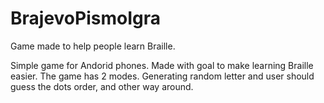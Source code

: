 # BrajevoPismoIgra
Game made to help people learn Braille.


Simple game for Andorid phones. Made with goal to make learning Braille easier. 
The game has 2 modes. Generating random letter and user should guess the dots order, and other way around.
